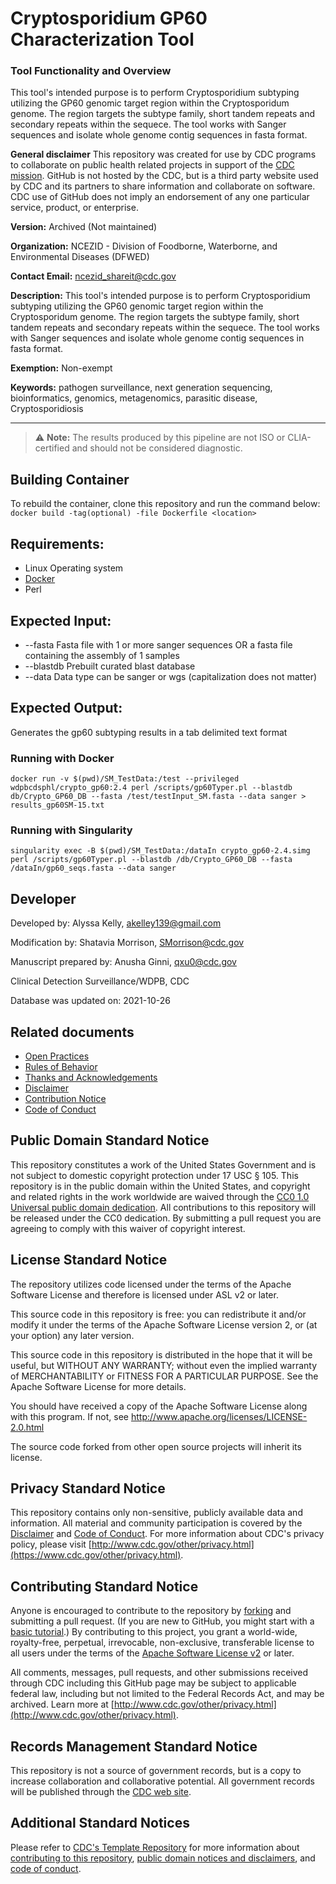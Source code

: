 # Cryptosporidium GP60 Characterization Tool


### Tool Functionality and Overview

This tool's intended purpose is to perform Cryptosporidium subtyping utilizing the GP60 genomic target region within the Cryptosporidum genome. The region targets the subtype family, short tandem repeats and secondary repeats within the sequece. The tool works with Sanger sequences and isolate whole genome contig sequences in fasta format. 

**General disclaimer** This repository was created for use by CDC programs to collaborate on public health related projects in support of the [CDC mission](https://www.cdc.gov/about/organization/mission.htm).  GitHub is not hosted by the CDC, but is a third party website used by CDC and its partners to share information and collaborate on software. CDC use of GitHub does not imply an endorsement of any one particular service, product, or enterprise. 

**Version:** Archived (Not maintained)

**Organization:** NCEZID - Division of Foodborne, Waterborne, and Environmental Diseases (DFWED) 

**Contact Email:** [ncezid_shareit@cdc.gov](mailto:ncezid_shareit@cdc.gov)  

**Description:** This tool's intended purpose is to perform Cryptosporidium subtyping utilizing the GP60 genomic target region within the Cryptosporidum genome. The region targets the subtype family, short tandem repeats and secondary repeats within the sequece. The tool works with Sanger sequences and isolate whole genome contig sequences in fasta format. 

**Exemption:** Non-exempt

**Keywords:** pathogen surveillance, next generation sequencing, bioinformatics, genomics, metagenomics, parasitic disease, Cryptosporidiosis

---

> ⚠️ **Note:** The results produced by this pipeline are not ISO or CLIA-certified and should not be considered diagnostic.


## Building Container

To rebuild the container, clone this repository and run the command below:
`docker build -tag(optional) -file Dockerfile <location>`

## Requirements:
- Linux Operating system 
- [Docker](https://docs.docker.com/) 
- Perl

## Expected Input:
- --fasta		Fasta file with 1 or more sanger sequences OR a fasta file containing the assembly of 1 samples
- --blastdb	Prebuilt curated blast database
- --data		Data type can be sanger or wgs (capitalization does not matter)

## Expected Output: 
Generates the gp60 subtyping results in a tab delimited text format

### Running with Docker
``` docker run -v $(pwd)/SM_TestData:/test --privileged wdpbcdsphl/crypto_gp60:2.4 perl /scripts/gp60Typer.pl --blastdb db/Crypto_GP60_DB --fasta /test/testInput_SM.fasta --data sanger > results_gp60SM-15.txt ```


### Running with Singularity
```singularity exec -B $(pwd)/SM_TestData:/dataIn crypto_gp60-2.4.simg perl /scripts/gp60Typer.pl --blastdb /db/Crypto_GP60_DB --fasta /dataIn/gp60_seqs.fasta --data sanger```

## Developer
Developed by: Alyssa Kelly, akelley139@gmail.com

Modification by: Shatavia Morrison, SMorrison@cdc.gov

Manuscript prepared by: Anusha Ginni, qxu0@cdc.gov

Clinical Detection Surveillance/WDPB, CDC

Database was updated on: 2021-10-26








## Related documents

* [Open Practices](open_practices.md)
* [Rules of Behavior](rules_of_behavior.md)
* [Thanks and Acknowledgements](thanks.md)
* [Disclaimer](DISCLAIMER.md)
* [Contribution Notice](CONTRIBUTING.md)
* [Code of Conduct](code-of-conduct.md)



  
## Public Domain Standard Notice
This repository constitutes a work of the United States Government and is not
subject to domestic copyright protection under 17 USC § 105. This repository is in
the public domain within the United States, and copyright and related rights in
the work worldwide are waived through the [CC0 1.0 Universal public domain dedication](https://creativecommons.org/publicdomain/zero/1.0/).
All contributions to this repository will be released under the CC0 dedication. By
submitting a pull request you are agreeing to comply with this waiver of
copyright interest.

## License Standard Notice
The repository utilizes code licensed under the terms of the Apache Software
License and therefore is licensed under ASL v2 or later.

This source code in this repository is free: you can redistribute it and/or modify it under
the terms of the Apache Software License version 2, or (at your option) any
later version.

This source code in this repository is distributed in the hope that it will be useful, but WITHOUT ANY
WARRANTY; without even the implied warranty of MERCHANTABILITY or FITNESS FOR A
PARTICULAR PURPOSE. See the Apache Software License for more details.

You should have received a copy of the Apache Software License along with this
program. If not, see http://www.apache.org/licenses/LICENSE-2.0.html

The source code forked from other open source projects will inherit its license.

## Privacy Standard Notice
This repository contains only non-sensitive, publicly available data and
information. All material and community participation is covered by the
[Disclaimer](https://github.com/CDCgov/template/blob/master/DISCLAIMER.md)
and [Code of Conduct](https://github.com/CDCgov/template/blob/master/code-of-conduct.md).
For more information about CDC's privacy policy, please visit [http://www.cdc.gov/other/privacy.html](https://www.cdc.gov/other/privacy.html).

## Contributing Standard Notice
Anyone is encouraged to contribute to the repository by [forking](https://help.github.com/articles/fork-a-repo)
and submitting a pull request. (If you are new to GitHub, you might start with a
[basic tutorial](https://help.github.com/articles/set-up-git).) By contributing
to this project, you grant a world-wide, royalty-free, perpetual, irrevocable,
non-exclusive, transferable license to all users under the terms of the
[Apache Software License v2](http://www.apache.org/licenses/LICENSE-2.0.html) or
later.

All comments, messages, pull requests, and other submissions received through
CDC including this GitHub page may be subject to applicable federal law, including but not limited to the Federal Records Act, and may be archived. Learn more at [http://www.cdc.gov/other/privacy.html](http://www.cdc.gov/other/privacy.html).

## Records Management Standard Notice
This repository is not a source of government records, but is a copy to increase
collaboration and collaborative potential. All government records will be
published through the [CDC web site](http://www.cdc.gov).

## Additional Standard Notices
Please refer to [CDC's Template Repository](https://github.com/CDCgov/template)
for more information about [contributing to this repository](https://github.com/CDCgov/template/blob/master/CONTRIBUTING.md),
[public domain notices and disclaimers](https://github.com/CDCgov/template/blob/master/DISCLAIMER.md),
and [code of conduct](https://github.com/CDCgov/template/blob/master/code-of-conduct.md).
